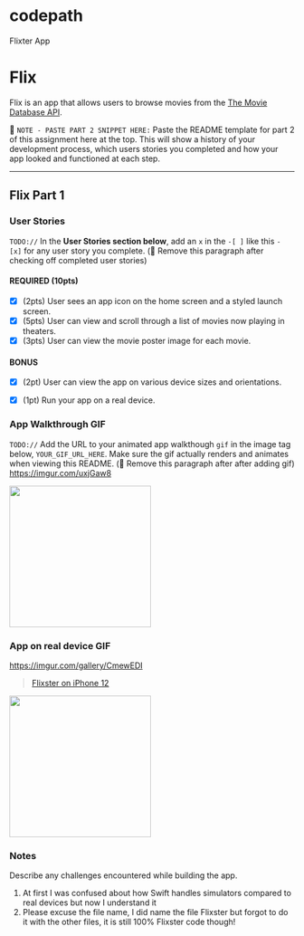 # codepath
Flixter App

# Flix

Flix is an app that allows users to browse movies from the [The Movie Database API](http://docs.themoviedb.apiary.io/#).

📝 `NOTE - PASTE PART 2 SNIPPET HERE:` Paste the README template for part 2 of this assignment here at the top. This will show a history of your development process, which users stories you completed and how your app looked and functioned at each step.

---

## Flix Part 1

### User Stories
`TODO://` In the **User Stories section below**, add an `x` in the `-[ ]` like this `- [x]` for any user story you complete. (🚫 Remove this paragraph after checking off completed user stories)

#### REQUIRED (10pts)
- [x] (2pts) User sees an app icon on the home screen and a styled launch screen.
- [x] (5pts) User can view and scroll through a list of movies now playing in theaters.
- [x] (3pts) User can view the movie poster image for each movie.

#### BONUS
- [x] (2pt) User can view the app on various device sizes and orientations.
- [x] (1pt) Run your app on a real device.


### App Walkthrough GIF
`TODO://` Add the URL to your animated app walkthough `gif` in the image tag below, `YOUR_GIF_URL_HERE`. Make sure the gif actually renders and animates when viewing this README. (🚫 Remove this paragraph after after adding gif)
https://imgur.com/uxjGaw8
<blockquote class="imgur-embed-pub" lang="en" data-id="uxjGaw8" data-context="false" ><a href="//imgur.com/uxjGaw8"></a></blockquote><script async src="//s.imgur.com/min/embed.js" charset="utf-8"></script>

<img src="https://imgur.com/uxjGaw8" width=250><br>



### App on real device GIF
https://imgur.com/gallery/CmewEDI
<blockquote class="imgur-embed-pub" lang="en" data-id="a/CmewEDI"  ><a href="//imgur.com/a/CmewEDI">Flixster on iPhone 12</a></blockquote><script async src="//s.imgur.com/min/embed.js" charset="utf-8"></script>

<img src="https://imgur.com/gallery/CmewEDI" width=250><br>


### Notes
Describe any challenges encountered while building the app.
1. At first I was confused about how Swift handles simulators compared to real devices but now I understand it
2. Please excuse the file name, I did name the file Flixster but forgot to do it with the other files, it is still 100% Flixster code though!
